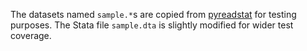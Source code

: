 The datasets named `sample.*`s are copied from [pyreadstat](https://github.com/Roche/pyreadstat/tree/master/test_data) for testing purposes.
The Stata file `sample.dta` is slightly modified for wider test coverage.
